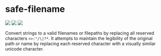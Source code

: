 # safe-filename
[![](https://img.shields.io/npm/v/safe-filename.svg)](https://www.npmjs.com/package/safe-filename) ![](https://img.shields.io/badge/dependencies-none-blue.svg) ![](https://img.shields.io/npm/l/safe-filename.svg)

Convert strings to a valid filenames or filepaths by replacing all reserved characters `<>:"/\|?*`. It attempts to maintain the legibility of the original path or name by replacing each reserved character with a visually similar unicode character.
